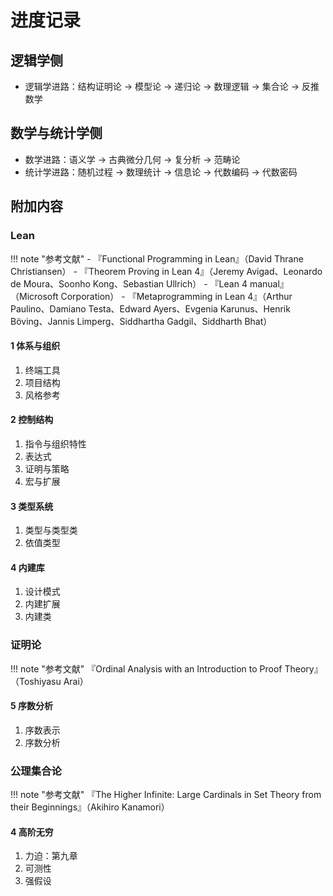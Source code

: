 # 进度记录

## 逻辑学侧
- 逻辑学进路：结构证明论 → 模型论 → 递归论 → 数理逻辑 → 集合论 → 反推数学

## 数学与统计学侧
- 数学进路：语义学 → 古典微分几何 → 复分析 → 范畴论
- 统计学进路：随机过程 → 数理统计 → 信息论 → 代数编码 → 代数密码

## 附加内容
### Lean

!!! note "参考文献"
    - 『Functional Programming in Lean』（David Thrane Christiansen）
    - 『Theorem Proving in Lean 4』（Jeremy Avigad、Leonardo de Moura、Soonho Kong、Sebastian Ullrich）
    - 『Lean 4 manual』（Microsoft Corporation）
    - 『Metaprogramming in Lean 4』（Arthur Paulino、Damiano Testa、Edward Ayers、Evgenia Karunus、Henrik Böving、Jannis Limperg、Siddhartha Gadgil、Siddharth Bhat）

#### 1 体系与组织
1. 终端工具
2. 项目结构
3. 风格参考

#### 2 控制结构
1. 指令与组织特性
2. 表达式
3. 证明与策略
4. 宏与扩展

#### 3 类型系统
1. 类型与类型类
2. 依值类型

#### 4 内建库
1. 设计模式
2. 内建扩展
3. 内建类

### 证明论

!!! note "参考文献"
    『Ordinal Analysis with an Introduction to Proof Theory』（Toshiyasu Arai）

#### 5 序数分析
1. 序数表示
2. 序数分析

### 公理集合论

!!! note "参考文献"
    『The Higher Infinite: Large Cardinals in Set Theory from their Beginnings』（Akihiro Kanamori）

#### 4 高阶无穷
1. 力迫：第九章
2. 可测性
3. 强假设
